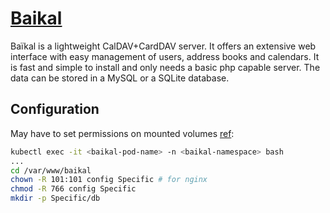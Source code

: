 # [Baikal](https://sabre.io/baikal/)

Baïkal is a lightweight CalDAV+CardDAV server.
It offers an extensive web interface with easy management of users, address books and calendars.
It is fast and simple to install and only needs a basic php capable server.
The data can be stored in a MySQL or a SQLite database.

## Configuration

May have to set permissions on mounted volumes [ref](https://github.com/ckulka/baikal-docker/blob/master/examples/docker-compose.localvolumes.yaml):

```sh
kubectl exec -it <baikal-pod-name> -n <baikal-namespace> bash
...
cd /var/www/baikal
chown -R 101:101 config Specific # for nginx
chmod -R 766 config Specific
mkdir -p Specific/db
```
